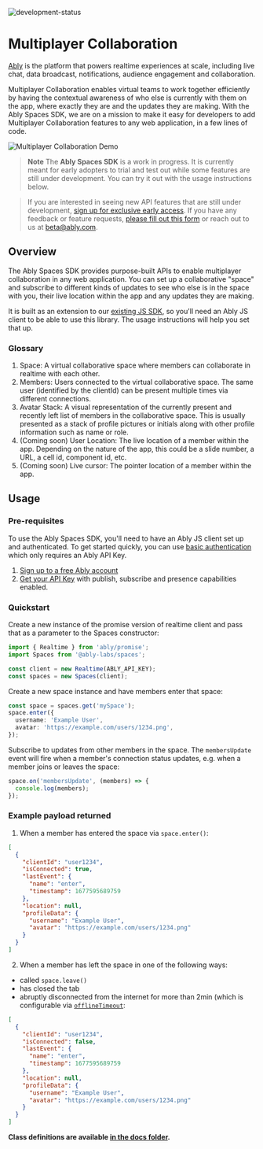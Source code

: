 ![development-status](https://badgen.net/badge/development-status/alpha/yellow?icon=github)

# Multiplayer Collaboration

[Ably](https://ably.com/) is the platform that powers realtime experiences at scale, including live chat, data broadcast, notifications, audience engagement and collaboration.

Multiplayer Collaboration enables virtual teams to work together efficiently by having the contextual awareness of who else is currently with them on the app, where exactly they are and the updates they are making. With the Ably Spaces SDK, we are on a mission to make it easy for developers to add Multiplayer Collaboration features to any web application, in a few lines of code.

![Multiplayer Collaboration Demo](https://user-images.githubusercontent.com/5900152/225328262-2b63bb49-57a0-4f40-b78e-b87565f4c98c.png)

> **Note**
> The **Ably Spaces SDK** is a work in progress. It is currently meant for early adopters to trial and test out while some features are still under development. You can try it out with the usage instructions below.

> If you are interested in seeing new API features that are still under development, [sign up for exclusive early access](https://go.ably.com/spaces-early-access). If you have any feedback or feature requests, [please fill out this form](https://go.ably.com/spaces-feedback) or reach out to us at [beta@ably.com](mailto:beta@ably.com).

## Overview

The Ably Spaces SDK provides purpose-built APIs to enable multiplayer collaboration in any web application. You can set up a collaborative "space" and subscribe to different kinds of updates to see who else is in the space with you, their live location within the app and any updates they are making.

It is built as an extension to our [existing JS SDK](https://github.com/ably/ably-js), so you'll need an Ably JS client to be able to use this library. The usage instructions will help you set that up.

### Glossary

1. Space: A virtual collaborative space where members can collaborate in realtime with each other.
2. Members: Users connected to the virtual collaborative space. The same user (identified by the clientId) can be present multiple times via different connections.
3. Avatar Stack: A visual representation of the currently present and recently left list of members in the collaborative space. This is usually presented as a stack of profile pictures or initials along with other profile information such as name or role.
4. (Coming soon) User Location: The live location of a member within the app. Depending on the nature of the app, this could be a slide number, a URL, a cell id, component id, etc.
5. (Coming soon) Live cursor: The pointer location of a member within the app.

## Usage

### Pre-requisites

To use the Ably Spaces SDK, you'll need to have an Ably JS client set up and authenticated. To get started quickly, you can use [basic authentication](https://ably.com/docs/realtime/authentication#basic-authentication) which only requires an Ably API Key.

1. [Sign up to a free Ably account](https://ably.com/signup)
2. [Get your API Key](https://faqs.ably.com/setting-up-and-managing-api-keys) with publish, subscribe and presence capabilities enabled.

### Quickstart

Create a new instance of the promise version of realtime client and pass that as a parameter to the Spaces constructor:

```ts
import { Realtime } from 'ably/promise';
import Spaces from '@ably-labs/spaces';

const client = new Realtime(ABLY_API_KEY);
const spaces = new Spaces(client);
```

Create a new space instance and have members enter that space:

```ts
const space = spaces.get('mySpace');
space.enter({
  username: 'Example User',
  avatar: 'https://example.com/users/1234.png',
});
```

Subscribe to updates from other members in the space. The `membersUpdate` event will fire when a member's connection status updates, e.g. when a member joins or leaves the space:

```ts
space.on('membersUpdate', (members) => {
  console.log(members);
});
```

### Example payload returned

1. When a member has entered the space via `space.enter()`:

```json
[
  {
    "clientId": "user1234",
    "isConnected": true,
    "lastEvent": {
      "name": "enter",
      "timestamp": 1677595689759
    },
    "location": null,
    "profileData": {
      "username": "Example User",
      "avatar": "https://example.com/users/1234.png"
    }
  }
]
```

2. When a member has left the space in one of the following ways:

- called `space.leave()`
- has closed the tab
- abruptly disconnected from the internet for more than 2min (which is configurable via [`offlineTimeout`](https://github.com/ably-labs/spaces/blob/main/docs/class-definitions.md#offlinetimeout):

```json
[
  {
    "clientId": "user1234",
    "isConnected": false,
    "lastEvent": {
      "name": "enter",
      "timestamp": 1677595689759
    },
    "location": null,
    "profileData": {
      "username": "Example User",
      "avatar": "https://example.com/users/1234.png"
    }
  }
]
```

**Class definitions are available [in the docs folder](/docs/class-definitions.md).**
